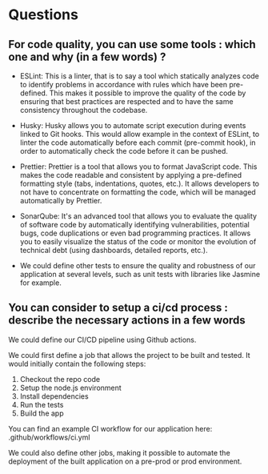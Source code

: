 # Questions

## For code quality, you can use some tools : which one and why (in a few words) ?

- ESLint: This is a linter, that is to say a tool which statically analyzes code to identify problems in accordance with rules which have been pre-defined. This makes it possible to improve the quality of the code by ensuring that best practices are respected and to have the same consistency throughout the codebase.

- Husky: Husky allows you to automate script execution during events linked to Git hooks. This would allow example in the context of ESLint, to linter the code automatically before each commit (pre-commit hook), in order to automatically check the code before it can be pushed.

- Prettier: Prettier is a tool that allows you to format JavaScript code. This makes the code readable and consistent by applying a pre-defined formatting style (tabs, indentations, quotes, etc.). It allows developers to not have to concentrate on formatting the code, which will be managed automatically by Prettier.

- SonarQube: It's an advanced tool that allows you to evaluate the quality of software code by automatically identifying vulnerabilities, potential bugs, code duplications or even bad programming practices. It allows you to easily visualize the status of the code or monitor the evolution of technical debt (using dashboards, detailed reports, etc.).

- We could define other tests to ensure the quality and robustness of our application at several levels, such as unit tests with libraries like Jasmine for example.

## You can consider to setup a ci/cd process : describe the necessary actions in a few words

We could define our CI/CD pipeline using Github actions.

We could first define a job that allows the project to be built and tested. It would initially contain the following steps:

1. Checkout the repo code
2. Setup the node.js environment
3. Install dependencies
4. Run the tests
5. Build the app

You can find an example CI workflow for our application here: .github/workflows/ci.yml

We could also define other jobs, making it possible to automate the deployment of the built application on a pre-prod or prod environment.
